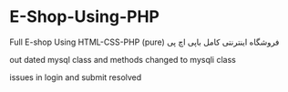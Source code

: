 # E-Shop-Using-PHP
Full E-shop Using HTML-CSS-PHP (pure)
فروشگاه اینترنتی کامل باپی اچ پی 

out dated mysql class and methods changed to mysqli class

issues in login and submit resolved



